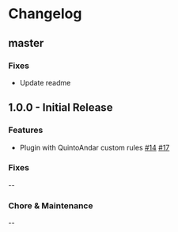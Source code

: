 # Changelog

## master

### Fixes

- Update readme

## 1.0.0 - Initial Release

### Features

- Plugin with QuintoAndar custom rules [#14](https://github.com/quintoandar/eslint-config-quintoandar/pull/14) [#17](https://github.com/quintoandar/eslint-config-quintoandar/pull/17)

### Fixes

--

### Chore & Maintenance

--
